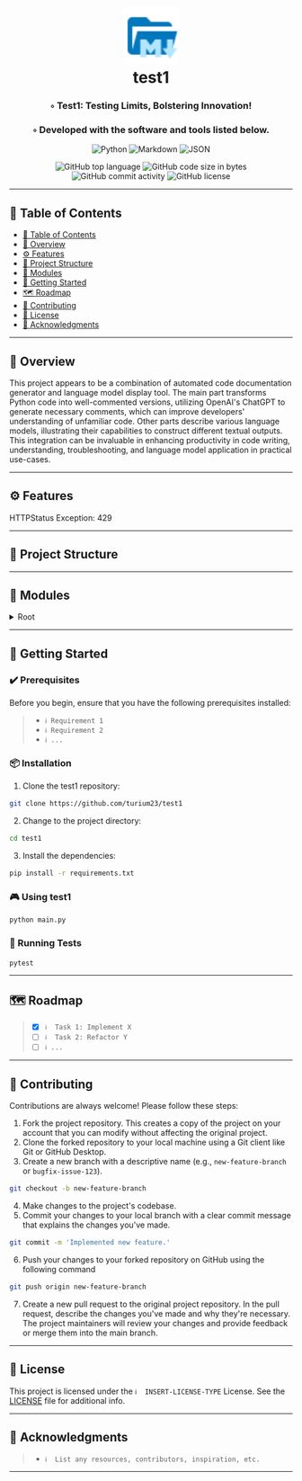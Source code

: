 
<div align="center">
<h1 align="center">
<img src="https://raw.githubusercontent.com/PKief/vscode-material-icon-theme/ec559a9f6bfd399b82bb44393651661b08aaf7ba/icons/folder-markdown-open.svg" width="100" />
<br>test1
</h1>
<h3>◦ Test1: Testing Limits, Bolstering Innovation!</h3>
<h3>◦ Developed with the software and tools listed below.</h3>

<p align="center">
<img src="https://img.shields.io/badge/Python-3776AB.svg?style&logo=Python&logoColor=white" alt="Python" />
<img src="https://img.shields.io/badge/Markdown-000000.svg?style&logo=Markdown&logoColor=white" alt="Markdown" />
<img src="https://img.shields.io/badge/JSON-000000.svg?style&logo=JSON&logoColor=white" alt="JSON" />
</p>
<img src="https://img.shields.io/github/languages/top/turium23/test1?style&color=5D6D7E" alt="GitHub top language" />
<img src="https://img.shields.io/github/languages/code-size/turium23/test1?style&color=5D6D7E" alt="GitHub code size in bytes" />
<img src="https://img.shields.io/github/commit-activity/m/turium23/test1?style&color=5D6D7E" alt="GitHub commit activity" />
<img src="https://img.shields.io/github/license/turium23/test1?style&color=5D6D7E" alt="GitHub license" />
</div>

---

## 📒 Table of Contents
- [📒 Table of Contents](#-table-of-contents)
- [📍 Overview](#-overview)
- [⚙️ Features](#-features)
- [📂 Project Structure](#project-structure)
- [🧩 Modules](#modules)
- [🚀 Getting Started](#-getting-started)
- [🗺 Roadmap](#-roadmap)
- [🤝 Contributing](#-contributing)
- [📄 License](#-license)
- [👏 Acknowledgments](#-acknowledgments)

---


## 📍 Overview

This project appears to be a combination of automated code documentation generator and language model display tool. The main part transforms Python code into well-commented versions, utilizing OpenAI's ChatGPT to generate necessary comments, which can improve developers' understanding of unfamiliar code. Other parts describe various language models, illustrating their capabilities to construct different textual outputs. This integration can be invaluable in enhancing productivity in code writing, understanding, troubleshooting, and language model application in practical use-cases.

---

## ⚙️ Features

HTTPStatus Exception: 429

---


## 📂 Project Structure




---

## 🧩 Modules

<details closed><summary>Root</summary>

| File                                                                                           | Summary                                                                                                                                                                                                                                                                                                                                                                                                                                                                                                                                                                                                                                              |
| ---                                                                                            | ---                                                                                                                                                                                                                                                                                                                                                                                                                                                                                                                                                                                                                                                  |
| [json_my.json](https://github.com/turium23/test1/blob/main/json_my.json)                       | This code consists of three parts defined by different keys: "t5-vicuna-3b", "camel-5b", and "mpt-7b". The script is telling the server about different models, displaying certain object details such as number of parameters, VRAM requirements, working URLs for finding images of objects, and source/dataset details. Another feature is generating responses using examples, providing text for different tasks like creating a travel blog or resignation letter. Lastly, it gives evaluation clip stats for benchmark comparisons.                                                                                                           |
| [t5_vicuna_3b.py](https://github.com/turium23/test1/blob/main/t5_vicuna_3b.py)                 | The provided code is a Python dictionary describing a model "T5 Vicuna". Characteristics include category, display name, various thumbnail URLs, parameters, VRAM levels, hub information, default configurations, and a detailed description. It provides an example of the model crafting a detailed travel blog post.                                                                                                                                                                                                                                                                                                                             |
| [main.py](https://github.com/turium23/test1/blob/main/AutoDoc-ChatGPT\main.py)                 | This Python code is designed to create automated documentation for provided Python files with the use of ChatGPT (provided authentication via a config file). It parses the input code file path from the console arguments, verifies its existence, loads its content, discerns the language, runs the AutoDoc program using these details, and outputs the documentation as comments in the code file.                                                                                                                                                                                                                                             |
| [autodoc.py](https://github.com/turium23/test1/blob/main/AutoDoc-ChatGPT\modules\autodoc.py)   | HTTPStatus Exception: 429                                                                                                                                                                                                                                                                                                                                                                                                                                                                                                                                                                                                                            |
| [divider.py](https://github.com/turium23/test1/blob/main/AutoDoc-ChatGPT\modules\divider.py)   | The provided code describes a class named "Divider" that splits a given text into segments based on a specified language setting. On class initialization, it takes a string of text and a language as input parameters. The'divide' function then uses these parameters to find starting and ending points for the segments, and appends those segments to a list. The function finally returns this list. If any errors occur during the process, the function still handles preserving segment fans staring from the last successful point up to the end of the text. The division settings for different languages are retrieved from'Settings'. |
| [file.py](https://github.com/turium23/test1/blob/main/AutoDoc-ChatGPT\modules\file.py)         | This code defines a Python class, `File`, used for file handling. It stores a file's pathname, directory, filename and language (extension). The `content` method reads the file content. The `language` method returns the file's language. The `create_commented_file` method creates a new version of the file with added comments.                                                                                                                                                                                                                                                                                                               |
| [prompt.py](https://github.com/turium23/test1/blob/main/AutoDoc-ChatGPT\modules\prompt.py)     | The provided code defines a Python class `Prompt`. This class models a language-specific text prompt from a provided text, employing file I/O operations. In its `create()` method, it generates a string by reading a specific language model file, replacing'CODE' placeholder in that file with the provided text.                                                                                                                                                                                                                                                                                                                                |
| [result.py](https://github.com/turium23/test1/blob/main/AutoDoc-ChatGPT\modules\result.py)     | HTTPStatus Exception: 429                                                                                                                                                                                                                                                                                                                                                                                                                                                                                                                                                                                                                            |
| [settings.py](https://github.com/turium23/test1/blob/main/AutoDoc-ChatGPT\modules\settings.py) | HTTPStatus Exception: 429                                                                                                                                                                                                                                                                                                                                                                                                                                                                                                                                                                                                                            |

</details>

---

## 🚀 Getting Started

### ✔️ Prerequisites

Before you begin, ensure that you have the following prerequisites installed:
> - `ℹ️ Requirement 1`
> - `ℹ️ Requirement 2`
> - `ℹ️ ...`

### 📦 Installation

1. Clone the test1 repository:
```sh
git clone https://github.com/turium23/test1
```

2. Change to the project directory:
```sh
cd test1
```

3. Install the dependencies:
```sh
pip install -r requirements.txt
```

### 🎮 Using test1

```sh
python main.py
```

### 🧪 Running Tests
```sh
pytest
```

---


## 🗺 Roadmap

> - [X] `ℹ️  Task 1: Implement X`
> - [ ] `ℹ️  Task 2: Refactor Y`
> - [ ] `ℹ️ ...`


---

## 🤝 Contributing

Contributions are always welcome! Please follow these steps:
1. Fork the project repository. This creates a copy of the project on your account that you can modify without affecting the original project.
2. Clone the forked repository to your local machine using a Git client like Git or GitHub Desktop.
3. Create a new branch with a descriptive name (e.g., `new-feature-branch` or `bugfix-issue-123`).
```sh
git checkout -b new-feature-branch
```
4. Make changes to the project's codebase.
5. Commit your changes to your local branch with a clear commit message that explains the changes you've made.
```sh
git commit -m 'Implemented new feature.'
```
6. Push your changes to your forked repository on GitHub using the following command
```sh
git push origin new-feature-branch
```
7. Create a new pull request to the original project repository. In the pull request, describe the changes you've made and why they're necessary.
The project maintainers will review your changes and provide feedback or merge them into the main branch.

---

## 📄 License

This project is licensed under the `ℹ️  INSERT-LICENSE-TYPE` License. See the [LICENSE](https://docs.github.com/en/communities/setting-up-your-project-for-healthy-contributions/adding-a-license-to-a-repository) file for additional info.

---

## 👏 Acknowledgments

> - `ℹ️  List any resources, contributors, inspiration, etc.`

---
